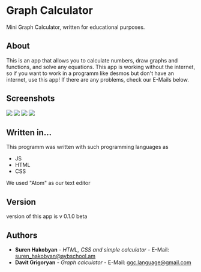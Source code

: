 # Graph Calculator

Mini Graph Calculator, written for educational purposes.

## About

This is an app that allows you to calculate numbers, draw graphs and functions, and solve any equations. This app is working without the internet, so if you want to work in a programm like desmos but don't have an internet, use this app! If there are any problems, check our E-Mails below.

## Screenshots

<img src="https://drive.google.com/open?id=1_ay_Kz575PJkk8urCPBb3l4GX4OOuSy9">

<img src="https://drive.google.com/open?id=1WffCAVEaWD18zHLERlCnNc4iUCKEVbY3">

<img src="https://drive.google.com/open?id=1Me39HDO6b7cy4L1eHMpG4XaMXEhJtzQu">

<img src="https://drive.google.com/open?id=1hfSaQIKjHDGq9j1W4gSAyggP4pDBRxeA">

## Written in...

This programm was written with such programming languages as
* JS
* HTML
* CSS

We used "Atom" as our text editor

## Version

version of this app is v 0.1.0 beta

## Authors

* **Suren Hakobyan** - *HTML, CSS and simple calculator* - E-Mail: suren_hakobyan@aybschool.am
* **Davit Grigoryan** - *Graph calculator* - E-Mail: ggc.language@gmail.com
